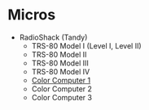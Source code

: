 # Micros

- RadioShack (Tandy)
  - TRS-80 Model I (Level I, Level II)
  - TRS-80 Model II
  - TRS-80 Model III
  - TRS-80 Model IV
  - [Color Computer 1](Coco1)
  - Color Computer 2
  - Color Computer 3
  
